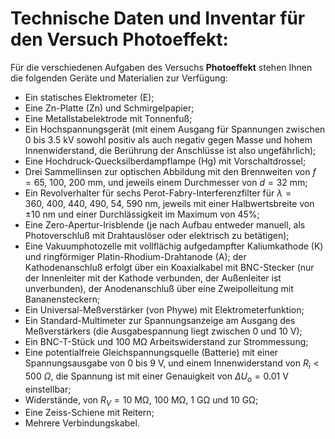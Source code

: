 # Technische Daten und Inventar für den Versuch Photoeffekt:

Für die verschiedenen Aufgaben des Versuchs **Photoeffekt** stehen Ihnen die folgenden Geräte und Materialien zur Verfügung: 

- Ein statisches Elektrometer (E);
- Eine Zn-Platte (Zn) und Schmirgelpapier;
- Eine Metallstabelektrode mit Tonnenfuß;
- Ein Hochspannungsgerät (mit einem Ausgang für Spannungen zwischen 0 bis $3.5\ \mathrm{kV}$ sowohl positiv als auch negativ gegen Masse und hohem Innenwiderstand, die Berührung der Anschlüsse ist also ungefährlich);
- Eine Hochdruck-Quecksilberdampflampe (Hg) mit Vorschaltdrossel;
- Drei Sammellinsen zur optischen Abbildung mit den Brennweiten von $f = 65,\  100,\  200\ \mathrm{mm}$, und jeweils einem Durchmesser von $d = 32\ \mathrm{mm}$;
- Ein Revolverhalter für sechs Perot-Fabry-Interferenzfilter für $\lambda = 360,\ 400, \ 440,\ 490,\ 54,\ 590\ \mathrm{nm}$, jeweils mit einer Halbwertsbreite von $\pm10\ \mathrm{nm}$ und einer Durchlässigkeit im Maximum von 45%;
- Eine Zero-Apertur-Irisblende (je nach Aufbau entweder manuell, als Photoverschluß mit Drahtauslöser oder elektrisch zu betätigen);
- Eine Vakuumphotozelle mit vollflächig aufgedampfter Kaliumkathode (K) und ringförmiger Platin-Rhodium-Drahtanode (A); der Kathodenanschluß erfolgt über ein Koaxialkabel mit BNC-Stecker (nur der Innenleiter mit der Kathode verbunden, der Außenleiter ist unverbunden), der Anodenanschluß über eine Zweipolleitung mit Bananensteckern;
- Ein Universal-Meßverstärker (von Phywe) mit Elektrometerfunktion;
- Ein Standard-Multimeter zur Spannungsanzeige am Ausgang des Meßverstärkers (die Ausgabespannung liegt zwischen 0 und $10\ \mathrm{V}$);
- Ein BNC-T-Stück und $100\ \mathrm{M\Omega}$ Arbeitswiderstand zur Strommessung;
- Eine potentialfreie Gleichspannungsquelle (Batterie) mit einer Spannungsausgabe von 0 bis $9\ \mathrm{V}$, und einem Innenwiderstand von $R_{i}\lt500\ \Omega$, die Spannung ist mit einer Genauigkeit von $\Delta U_{o}=0.01\ \mathrm{V}$ einstellbar;
- Widerstände, von $R_{V}=10\ \mathrm{M\Omega}$, $100\ \mathrm{M\Omega}$, $1\ \mathrm{G\Omega}$ und $10\ \mathrm{G\Omega}$;
- Eine Zeiss-Schiene mit Reitern;
- Mehrere Verbindungskabel.
